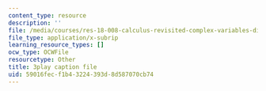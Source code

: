 ```yaml
---
content_type: resource
description: ''
file: /media/courses/res-18-008-calculus-revisited-complex-variables-differential-equations-and-linear-algebra-fall-2011/59016fecf1b43224393d8d587070cb74_UGiED1HPB08.srt
file_type: application/x-subrip
learning_resource_types: []
ocw_type: OCWFile
resourcetype: Other
title: 3play caption file
uid: 59016fec-f1b4-3224-393d-8d587070cb74
---
```

